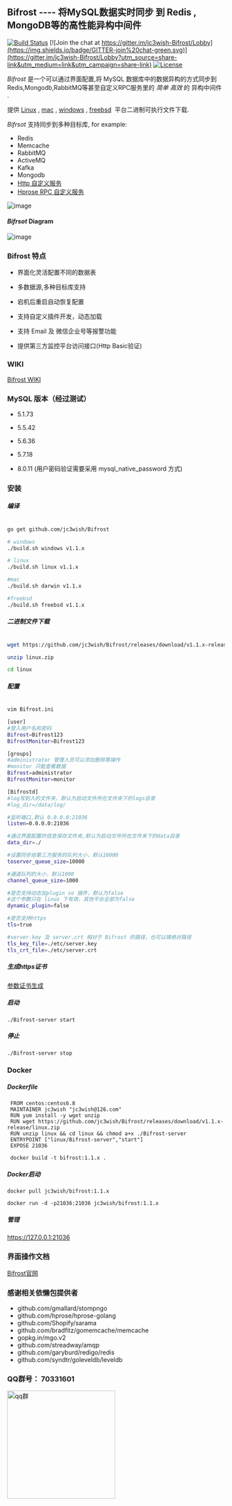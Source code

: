 ## Bifrost ---- 将MySQL数据实时同步 到 Redis , MongoDB等的高性能异构中间件


[![Build Status](https://travis-ci.org/jc3wish/Bifrost.svg?branch=v1.1.x)](https://travis-ci.org/jc3wish/Bifrost)
[![Join the chat at https://gitter.im/jc3wish-Bifrost/Lobby](https://img.shields.io/badge/GITTER-join%20chat-green.svg)](https://gitter.im/jc3wish-Bifrost/Lobby?utm_source=share-link&utm_medium=link&utm_campaign=share-link)
[![License](https://img.shields.io/github/license/jc3wish/Bifrost.svg)](https://opensource.org/licenses/apache2.0)


*Bifrost* 是一个可以通过界面配置,将 MySQL 数据库中的数据异构的方式同步到Redis,Mongodb,RabbitMQ等甚至自定义RPC服务里的 *简单 高效* 的 异构中间件 .

提供 [Linux](https://github.com/jc3wish/Bifrost/releases) , [mac](https://github.com/jc3wish/Bifrost/releases) , [windows](https://github.com/jc3wish/Bifrost/releases) , [freebsd](https://github.com/jc3wish/Bifrost/releases)  平台二进制可执行文件下载.


*Bifrsot* 支持同步到多种目标库, for example:

* Redis
* Memcache
* RabbitMQ
* ActiveMQ
* Kafka
* Mongodb
* [Http 自定义服务](https://github.com/jc3wish/Bifrost/blob/v1.1.x/plugin/http/example/http_server/http_server.go)
* [Hprose RPC 自定义服务](https://github.com/jc3wish/Bifrost/blob/v1.1.x/hprose_server/tcp_server.go)

![image](https://github.com/jc3wish/Bifrost/blob/v1.1.x/bifrost1.jpg)


#### *Bifrsot* Diagram

![image](https://github.com/jc3wish/Bifrost/blob/v1.1.x/diagram.png)


### Bifrost 特点


* 界面化灵活配置不同的数据表

* 多数据源,多种目标库支持

* 宕机后重启自动恢复配置

* 支持自定义插件开发，动态加载

* 支持 Email 及 微信企业号等报警功能

* 提供第三方监控平台访问接口(Http Basic验证)


### WIKI

[Bifrost WIKI](https://github.com/jc3wish/Bifrost/wiki)

### MySQL 版本（经过测试）

* 5.1.73

* 5.5.42

* 5.6.36

* 5.7.18

* 8.0.11 (用户密码验证需要采用 mysql_native_password 方式)



### 安装

##### 编译

```sh

go get github.com/jc3wish/Bifrost

# windows
./build.sh windows v1.1.x

# linux
./build.sh linux v1.1.x

#mac
./build.sh darwin v1.1.x

#freebsd
./build.sh freebsd v1.1.x

```

##### 二进制文件下载
`````sh

wget https://github.com/jc3wish/Bifrost/releases/download/v1.1.x-release/linux.zip

unzip linux.zip

cd linux

`````

##### 配置
`````sh

vim Bifrost.ini

[user]
#登入用户名和密码
Bifrost=Bifrost123
BifrostMonitor=Bifrost123

[groups]
#administrator 管理人员可以添加删除等操作
#monitor 只能查看数据
Bifrost=administrator
BifrostMonitor=monitor

[Bifrostd]
#log写到入的文件夹，默认为启动文件所在文件夹下的logs目录
#log_dir=/data/log/

#监听端口,默认 0.0.0.0:21036
listen=0.0.0.0:21036

#通过界面配置的信息保存文件夹,默认为启动文件所在文件夹下的data目录
data_dir=./

#设置同步给第三方服务的队列大小，默认10000
toserver_queue_size=10000

#通道队列的大小，默认1000
channel_queue_size=1000

#是否支持动态加plugin so 插件，默认为false
#这个参数只在 linux 下有效，其他平台全部为false
dynamic_plugin=false

#是否支持https
tls=true

#server.key 及 server.crt 相对于 Bifrost 的路径，也可以填绝对路径
tls_key_file=./etc/server.key
tls_crt_file=./etc/server.crt

`````

##### 生成https证书

[参数证书生成](https://github.com/jc3wish/Bifrost/wiki/HTTPS%E8%AF%81%E4%B9%A6)

##### 启动
`````shell
./Bifrost-server start

`````

##### 停止
`````shell
./Bifrost-server stop

`````

### Docker

##### Dockerfile
`````shell
 FROM centos:centos6.8
 MAINTAINER jc3wish "jc3wish@126.com"
 RUN yum install -y wget unzip
 RUN wget https://github.com/jc3wish/Bifrost/releases/download/v1.1.x-release/linux.zip
 RUN unzip linux && cd linux && chmod a+x ./Bifrost-server
 ENTRYPOINT ["linux/Bifrost-server","start"]
 EXPOSE 21036

`````

`````shell
 docker build -t bifrost:1.1.x .
`````

##### Docker启动
`````shell
docker pull jc3wish/bifrost:1.1.x

docker run -d -p21036:21036 jc3wish/bifrost:1.1.x
`````

##### 管理
https://127.0.0.1:21036


### 界面操作文档
[Bifrost官网](http://www.xbifrost.com/)

### 感谢相关依懒包提供者

- github.com/gmallard/stompngo
- github.com/hprose/hprose-golang
- github.com/Shopify/sarama
- github.com/bradfitz/gomemcache/memcache
- gopkg.in/mgo.v2
- github.com/streadway/amqp
- github.com/garyburd/redigo/redis
- github.com/syndtr/goleveldb/leveldb

### QQ群号： 70331601
<img src="https://github.com/jc3wish/Bifrost/blob/master/qq.jpg" width="250" alt="qq群"/>

